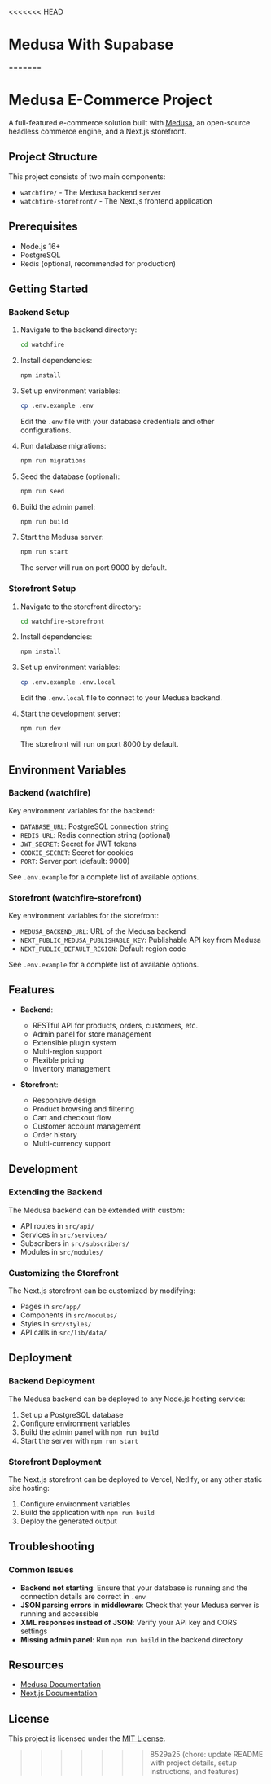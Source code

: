 <<<<<<< HEAD
# Medusa With Supabase

=======
# Medusa E-Commerce Project

A full-featured e-commerce solution built with [Medusa](https://medusajs.com/), an open-source headless commerce engine, and a Next.js storefront.

## Project Structure

This project consists of two main components:

- `watchfire/` - The Medusa backend server
- `watchfire-storefront/` - The Next.js frontend application

## Prerequisites

- Node.js 16+
- PostgreSQL
- Redis (optional, recommended for production)

## Getting Started

### Backend Setup

1. Navigate to the backend directory:
   ```bash
   cd watchfire
   ```

2. Install dependencies:
   ```bash
   npm install
   ```

3. Set up environment variables:
   ```bash
   cp .env.example .env
   ```
   Edit the `.env` file with your database credentials and other configurations.

4. Run database migrations:
   ```bash
   npm run migrations
   ```

5. Seed the database (optional):
   ```bash
   npm run seed
   ```

6. Build the admin panel:
   ```bash
   npm run build
   ```

7. Start the Medusa server:
   ```bash
   npm run start
   ```
   The server will run on port 9000 by default.

### Storefront Setup

1. Navigate to the storefront directory:
   ```bash
   cd watchfire-storefront
   ```

2. Install dependencies:
   ```bash
   npm install
   ```

3. Set up environment variables:
   ```bash
   cp .env.example .env.local
   ```
   Edit the `.env.local` file to connect to your Medusa backend.

4. Start the development server:
   ```bash
   npm run dev
   ```
   The storefront will run on port 8000 by default.

## Environment Variables

### Backend (watchfire)

Key environment variables for the backend:

- `DATABASE_URL`: PostgreSQL connection string
- `REDIS_URL`: Redis connection string (optional)
- `JWT_SECRET`: Secret for JWT tokens
- `COOKIE_SECRET`: Secret for cookies
- `PORT`: Server port (default: 9000)

See `.env.example` for a complete list of available options.

### Storefront (watchfire-storefront)

Key environment variables for the storefront:

- `MEDUSA_BACKEND_URL`: URL of the Medusa backend
- `NEXT_PUBLIC_MEDUSA_PUBLISHABLE_KEY`: Publishable API key from Medusa
- `NEXT_PUBLIC_DEFAULT_REGION`: Default region code

See `.env.example` for a complete list of available options.

## Features

- **Backend**:
  - RESTful API for products, orders, customers, etc.
  - Admin panel for store management
  - Extensible plugin system
  - Multi-region support
  - Flexible pricing
  - Inventory management

- **Storefront**:
  - Responsive design
  - Product browsing and filtering
  - Cart and checkout flow
  - Customer account management
  - Order history
  - Multi-currency support

## Development

### Extending the Backend

The Medusa backend can be extended with custom:

- API routes in `src/api/`
- Services in `src/services/`
- Subscribers in `src/subscribers/`
- Modules in `src/modules/`

### Customizing the Storefront

The Next.js storefront can be customized by modifying:

- Pages in `src/app/`
- Components in `src/modules/`
- Styles in `src/styles/`
- API calls in `src/lib/data/`

## Deployment

### Backend Deployment

The Medusa backend can be deployed to any Node.js hosting service:

1. Set up a PostgreSQL database
2. Configure environment variables
3. Build the admin panel with `npm run build`
4. Start the server with `npm run start`

### Storefront Deployment

The Next.js storefront can be deployed to Vercel, Netlify, or any other static site hosting:

1. Configure environment variables
2. Build the application with `npm run build`
3. Deploy the generated output

## Troubleshooting

### Common Issues

- **Backend not starting**: Ensure that your database is running and the connection details are correct in `.env`
- **JSON parsing errors in middleware**: Check that your Medusa server is running and accessible
- **XML responses instead of JSON**: Verify your API key and CORS settings
- **Missing admin panel**: Run `npm run build` in the backend directory

## Resources

- [Medusa Documentation](https://docs.medusajs.com/)
- [Next.js Documentation](https://nextjs.org/docs)

## License

This project is licensed under the [MIT License](LICENSE).
>>>>>>> 8529a25 (chore: update README with project details, setup instructions, and features)
